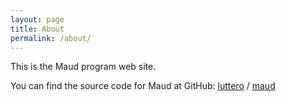 ```yaml
---
layout: page
title: About
permalink: /about/
---
```


This is the Maud program web site.

You can find the source code for Maud at GitHub:
[luttero][luttero-organization] /
[maud](https://github.com/luttero/maud)

[luttero-organization]: https://github.com/luttero
